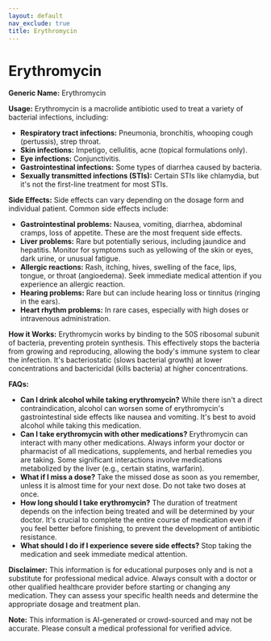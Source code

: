 ```yaml
---
layout: default
nav_exclude: true
title: Erythromycin
---
```


# Erythromycin

**Generic Name:** Erythromycin

**Usage:** Erythromycin is a macrolide antibiotic used to treat a variety of bacterial infections, including:

* **Respiratory tract infections:**  Pneumonia, bronchitis, whooping cough (pertussis), strep throat.
* **Skin infections:** Impetigo, cellulitis, acne (topical formulations only).
* **Eye infections:** Conjunctivitis.
* **Gastrointestinal infections:**  Some types of diarrhea caused by bacteria.
* **Sexually transmitted infections (STIs):**  Certain STIs like chlamydia, but it's not the first-line treatment for most STIs.


**Side Effects:**  Side effects can vary depending on the dosage form and individual patient. Common side effects include:

* **Gastrointestinal problems:** Nausea, vomiting, diarrhea, abdominal cramps, loss of appetite.  These are the most frequent side effects.
* **Liver problems:**  Rare but potentially serious, including jaundice and hepatitis.  Monitor for symptoms such as yellowing of the skin or eyes, dark urine, or unusual fatigue.
* **Allergic reactions:** Rash, itching, hives, swelling of the face, lips, tongue, or throat (angioedema).  Seek immediate medical attention if you experience an allergic reaction.
* **Hearing problems:**  Rare but can include hearing loss or tinnitus (ringing in the ears).
* **Heart rhythm problems:**  In rare cases, especially with high doses or intravenous administration.


**How it Works:** Erythromycin works by binding to the 50S ribosomal subunit of bacteria, preventing protein synthesis.  This effectively stops the bacteria from growing and reproducing, allowing the body's immune system to clear the infection. It's bacteriostatic (slows bacterial growth) at lower concentrations and bactericidal (kills bacteria) at higher concentrations.

**FAQs:**

* **Can I drink alcohol while taking erythromycin?**  While there isn't a direct contraindication, alcohol can worsen some of erythromycin's gastrointestinal side effects like nausea and vomiting. It's best to avoid alcohol while taking this medication.
* **Can I take erythromycin with other medications?** Erythromycin can interact with many other medications.  Always inform your doctor or pharmacist of all medications, supplements, and herbal remedies you are taking.  Some significant interactions involve medications metabolized by the liver (e.g., certain statins, warfarin).
* **What if I miss a dose?** Take the missed dose as soon as you remember, unless it is almost time for your next dose. Do not take two doses at once.
* **How long should I take erythromycin?**  The duration of treatment depends on the infection being treated and will be determined by your doctor.  It's crucial to complete the entire course of medication even if you feel better before finishing, to prevent the development of antibiotic resistance.
* **What should I do if I experience severe side effects?**  Stop taking the medication and seek immediate medical attention.


**Disclaimer:** This information is for educational purposes only and is not a substitute for professional medical advice. Always consult with a doctor or other qualified healthcare provider before starting or changing any medication.  They can assess your specific health needs and determine the appropriate dosage and treatment plan.


**Note:** This information is AI-generated or crowd-sourced and may not be accurate. Please consult a medical professional for verified advice.